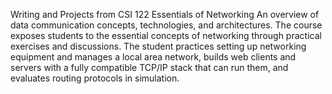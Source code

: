 Writing and Projects from CSI 122 Essentials of Networking
An overview of data communication concepts, technologies, and architectures. The course exposes students to the essential concepts of networking through practical exercises and discussions. The student practices setting up networking equipment and manages a local area network, builds web clients and servers with a fully compatible TCP/IP stack that can run them, and evaluates routing protocols in simulation.
